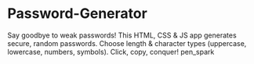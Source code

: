 # Password-Generator
Say goodbye to weak passwords! This HTML, CSS &amp; JS app generates secure, random passwords. Choose length &amp; character types (uppercase, lowercase, numbers, symbols). Click, copy, conquer!  pen_spark

